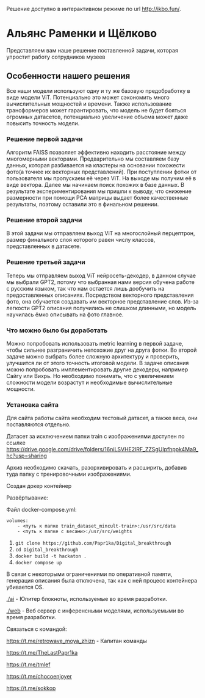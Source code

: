 Решение доступно в интерактивном режиме по url http://ikbo.fun/.

# Альянс Раменки и Щёлково 
Представляем вам наше решение поставленной задачи, которая упростит работу сотрудников музеев
## Особенности нашего решения
Все наши модели используют одну и ту же базовую предобработку в виде модели ViT. Потенциально это может сэкономить много вычислительных мощностей и времени. 
Также использование трансформеров может гарантировать, что модель не будет бояться огромных датасетов, потенциально увеличение объема может даже повысить точность модели.
### Решение первой задачи
Алгоритм FAISS позволяет эффективно находить расстояние между многомерными векторами. Предварительно мы составляем базу данных, которая разбивается на кластеры на основании похожести фото(а точнее их векторных представлений).
При поступлении фотки от пользователя мы пропускаем её через ViT. На выходе мы получим её в виде вектора. Далее мы начинаем поиск похожих в базе данных. В результате экспериментирования мы пришли к выводу, что снижение размерности при помощи PCA матрицы выдает более качественные результаты, поэтому оставили это в финальном решении.

### Решение второй задачи 
В этой задачи мы отправляем выход ViT на многослойный перцептрон, размер финального слоя которого равен числу классов, представленных в датасете. 

### Решение третьей задачи 
Теперь мы отправляем выход ViT нейросеть-декодер, в данном случае мы выбрали GPT2, потому что выбранная нами версия обучена работе с русским языком, так что нам остается лишь дообучить на предоставленных описаниях. 
Посредством векторного представления фото, она обучается создавать им векторное представление слов. Из-за легкости GPT2 описания получились не слишком длинными, но модель научилась ёмко описывать на фото главное.

### Что можно было бы доработать 
Можно попробовать использовать metric learning в первой задаче, чтобы сильнее разграничить непохожие друг на друга фотки. 
Во второй задаче можно выбрать более сложную архитектуру и проверить, улучшится ли от этого точность итоговой модели.
В задаче описания можно попробовать имплементировать другие декодеры, например Сайгу или Вихрь. Но необходимо понимать, что с увеличением сложности модели возрастут и необходимые вычислительные мощности.


### Установка сайта

Для сайта работы сайта необходим тестовый датасет, а также веса, они поставляются отдельно.

Датасет за исключением папки train с изображениями доступен по ссылке https://drive.google.com/drive/folders/16niLSVHE2lRF_ZZSgUIpfhppk4Ma9_hc?usp=sharing

Архив необходимо скачать, разорхивировать и расширить, добавив туда папку с тренировочными изображениями.

Создан докер контейнер

Развёртывание:

Файл docker-compose.yml:

```
volumes:
    - <путь к папке train_dataset_mincult-train>:/usr/src/data
    - <путь к папке с весами>:/usr/src/weights
```

1. `git clone https://github.com/Papr1ka/Digital_breakthrough`
2. `cd Digital_breakthrough`
3. `docker build -t hackaton .`
4. `docker compose up`

В связи с некоторыми ограничениями по оперативной памяти, генерация описания была отключена, так как с ней процесс контейнера убивается OS.

[./ai](./ai) - Юпитер блокноты, используемые во время разработки.

[./web](./ai) - Веб сервер с инференсными моделями, используемыми во время разработки.

Связаться с командой:

https://t.me/retrowave_moya_zhizn - Капитан команды

https://t.me/TheLastPapr1ka

https://t.me/tmlef

https://t.me/chocoenjoyer

https://t.me/sokkop
